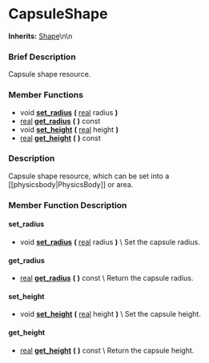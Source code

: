 #  CapsuleShape  
**Inherits:** [Shape](class_shape)\\n\\n
###  Brief Description  
Capsule shape resource.

###  Member Functions 
  * void  **[set_radius](#set_radius)**  **(** [real](class_real) radius  **)**
  * [real](class_real)  **[get_radius](#get_radius)**  **(** **)** const
  * void  **[set_height](#set_height)**  **(** [real](class_real) height  **)**
  * [real](class_real)  **[get_height](#get_height)**  **(** **)** const

###  Description  
Capsule shape resource, which can be set into a [[physicsbody|PhysicsBody]] or area.

###  Member Function Description  

#### <a name="set_radius">set_radius</a>
  * void  **[set_radius](#set_radius)**  **(** [real](class_real) radius  **)**
\\
Set the capsule radius.

#### <a name="get_radius">get_radius</a>
  * [real](class_real)  **[get_radius](#get_radius)**  **(** **)** const
\\
Return the capsule radius.

#### <a name="set_height">set_height</a>
  * void  **[set_height](#set_height)**  **(** [real](class_real) height  **)**
\\
Set the capsule height.

#### <a name="get_height">get_height</a>
  * [real](class_real)  **[get_height](#get_height)**  **(** **)** const
\\
Return the capsule height.
